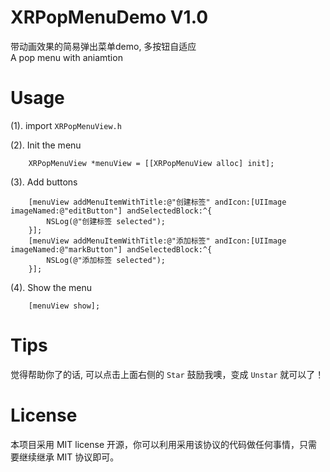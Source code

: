 # XRPopMenuDemo V1.0
带动画效果的简易弹出菜单demo, 多按钮自适应<br>
A pop menu with aniamtion

# Usage
(1). import `XRPopMenuView.h`

(2). Init the menu

``` 
    XRPopMenuView *menuView = [[XRPopMenuView alloc] init];
``` 

(3). Add buttons
``` 
    [menuView addMenuItemWithTitle:@"创建标签" andIcon:[UIImage imageNamed:@"editButton"] andSelectedBlock:^{
        NSLog(@"创建标签 selected");
    }];
    [menuView addMenuItemWithTitle:@"添加标签" andIcon:[UIImage imageNamed:@"markButton"] andSelectedBlock:^{
        NSLog(@"添加标签 selected");
    }];
``` 

(4). Show the menu
``` 
    [menuView show];
``` 

# Tips
觉得帮助你了的话, 可以点击上面右侧的 `Star` 鼓励我噢，变成 `Unstar` 就可以了！

# License
本项目采用 MIT license 开源，你可以利用采用该协议的代码做任何事情，只需要继续继承 MIT 协议即可。
